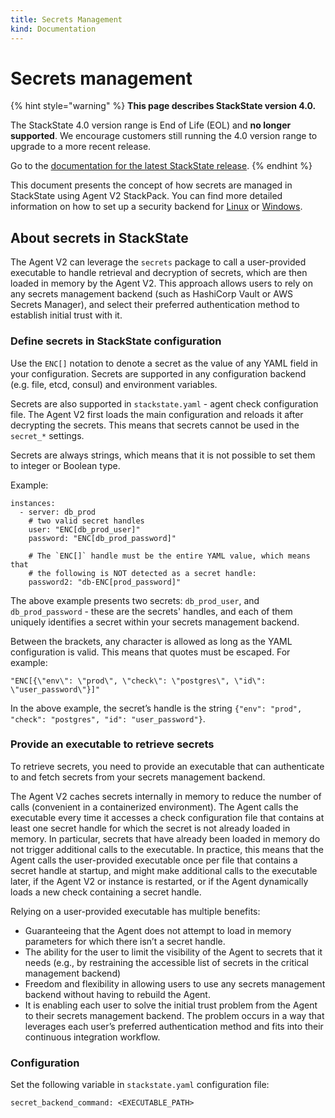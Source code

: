 ```yaml
---
title: Secrets Management
kind: Documentation
---
```


# Secrets management

{% hint style="warning" %}
**This page describes StackState version 4.0.**

The StackState 4.0 version range is End of Life \(EOL\) and **no longer supported**. We encourage customers still running the 4.0 version range to upgrade to a more recent release.

Go to the [documentation for the latest StackState release](https://docs.stackstate.com/).
{% endhint %}

This document presents the concept of how secrets are managed in StackState using Agent V2 StackPack. You can find more detailed information on how to set up a security backend for [Linux](how_to_set_up_a_security_backend_for_windows.md) or [Windows](how_to_set_up_a_security_backend_for_linux.md).

## About secrets in StackState

The Agent V2 can leverage the `secrets` package to call a user-provided executable to handle retrieval and decryption of secrets, which are then loaded in memory by the Agent V2. This approach allows users to rely on any secrets management backend \(such as HashiCorp Vault or AWS Secrets Manager\), and select their preferred authentication method to establish initial trust with it.

### Define secrets in StackState configuration

Use the `ENC[]` notation to denote a secret as the value of any YAML field in your configuration. Secrets are supported in any configuration backend \(e.g. file, etcd, consul\) and environment variables.

Secrets are also supported in `stackstate.yaml` - agent check configuration file. The Agent V2 first loads the main configuration and reloads it after decrypting the secrets. This means that secrets cannot be used in the `secret_*` settings.

Secrets are always strings, which means that it is not possible to set them to integer or Boolean type.

Example:

```text
instances:
  - server: db_prod
    # two valid secret handles
    user: "ENC[db_prod_user]"
    password: "ENC[db_prod_password]"

    # The `ENC[]` handle must be the entire YAML value, which means that
    # the following is NOT detected as a secret handle:
    password2: "db-ENC[prod_password]"
```

The above example presents two secrets: `db_prod_user`, and `db_prod_password` - these are the secrets' handles, and each of them uniquely identifies a secret within your secrets management backend.

Between the brackets, any character is allowed as long as the YAML configuration is valid. This means that quotes must be escaped. For example:

```text
"ENC[{\"env\": \"prod\", \"check\": \"postgres\", \"id\": \"user_password\"}]"
```

In the above example, the secret’s handle is the string `{"env": "prod", "check": "postgres", "id": "user_password"}`.

### Provide an executable to retrieve secrets

To retrieve secrets, you need to provide an executable that can authenticate to and fetch secrets from your secrets management backend.

The Agent V2 caches secrets internally in memory to reduce the number of calls \(convenient in a containerized environment\). The Agent calls the executable every time it accesses a check configuration file that contains at least one secret handle for which the secret is not already loaded in memory. In particular, secrets that have already been loaded in memory do not trigger additional calls to the executable. In practice, this means that the Agent calls the user-provided executable once per file that contains a secret handle at startup, and might make additional calls to the executable later, if the Agent V2 or instance is restarted, or if the Agent dynamically loads a new check containing a secret handle.

Relying on a user-provided executable has multiple benefits:

* Guaranteeing that the Agent does not attempt to load in memory parameters for which there isn’t a secret handle.
* The ability for the user to limit the visibility of the Agent to secrets that it needs \(e.g., by restraining the accessible list of secrets in the critical management backend\)
* Freedom and flexibility in allowing users to use any secrets management backend without having to rebuild the Agent.
* It is enabling each user to solve the initial trust problem from the Agent to their secrets management backend. The problem occurs in a way that leverages each user’s preferred authentication method and fits into their continuous integration workflow.

### Configuration

Set the following variable in `stackstate.yaml` configuration file:

```text
secret_backend_command: <EXECUTABLE_PATH>
```


